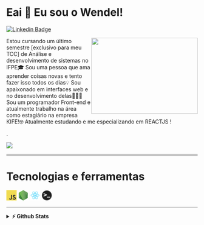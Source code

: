 # Eai 👋 Eu sou o Wendel!

[![Linkedin Badge](https://img.shields.io/badge/-LinkedIn-0e76a8?style=flat-square&logo=Linkedin&logoColor=white)](https://linkedin.com/in/wendel-isc)

<img align="right" height="200" width="280" alt="" src="https://raw.githubusercontent.com/iampavangandhi/iampavangandhi/master/gifs/coder.gif" />
Estou cursando um último semestre [exclusivo para meu TCC] de Análise e desenvolvimento de sistemas no IFPE🎓 Sou uma pessoa que ama aprender coisas novas e tento fazer isso todos os dias💡 Sou apaixonado em interfaces web e no desenvolvimento delas👨🏻‍💻 Sou um programador Front-end e atualmente trabalho na área como estagiário na empresa KIFE!🤓 Atualmente estudando e me especializando em REACTJS !

.

[![](https://gitwar.herokuapp.com/badge?username=wendelisc12&label=Gitwar%20Profile%20Score&style=for-the-badge&color=0088cc)](https://gitwar.herokuapp.com/)
<hr>

<h1>Tecnologias e ferramentas</h1>
<code><img height="27" src="https://raw.githubusercontent.com/github/explore/80688e429a7d4ef2fca1e82350fe8e3517d3494d/topics/javascript/javascript.png" alt="javascript"></code>
<code><img height="27" src="https://raw.githubusercontent.com/github/explore/80688e429a7d4ef2fca1e82350fe8e3517d3494d/topics/nodejs/nodejs.png" alt="nodejs"></code>
<code><img height="27" src="https://raw.githubusercontent.com/github/explore/80688e429a7d4ef2fca1e82350fe8e3517d3494d/topics/react/react.png" alt="react"></code>
<code><img height="27" src="https://raw.githubusercontent.com/github/explore/80688e429a7d4ef2fca1e82350fe8e3517d3494d/topics/terminal/terminal.png" alt="terminal"></code>

<hr>


<details>	
  <summary><b>⚡ Github Stats</b></summary>

  <br />
  <img height="180em" src="https://github-readme-stats.vercel.app/api?username=wendelisc12&show_icons=true&hide_border=true&&count_private=true&include_all_commits=true" />
  <img height="180em" src="https://github-readme-stats.vercel.app/api/top-langs/?username=wendelisc12&exclude_repo=KNN-Image-Classification&show_icons=true&hide_border=true&layout=compact&langs_count=8"/>
</details>

